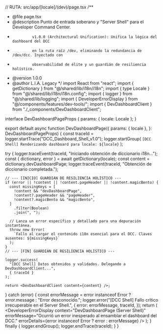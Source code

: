 // RUTA: src/app/[locale]/(dev)/page.tsx
/\*\*

- @file page.tsx
- @description Punto de entrada soberano y "Server Shell" para el Developer Command Center.
-              v1.0.0 (Architectural Unification): Unifica la lógica del dashboard del DCC
-              en la ruta raíz /dev, eliminando la redundancia de /dev/dcc. Inyectado con
-              observabilidad de élite y un guardián de resiliencia holístico.
- @version 1.0.0
- @author L.I.A. Legacy
  \*/
  import React from "react";
  import { getDictionary } from "@/shared/lib/i18n/i18n";
  import { type Locale } from "@/shared/lib/i18n/i18n.config";
  import { logger } from "@/shared/lib/logging";
  import { DeveloperErrorDisplay } from "@/components/features/dev-tools/";
  import { DevDashboardClient } from "./\_components/DevDashboardClient";

interface DevDashboardPageProps {
params: { locale: Locale };
}

export default async function DevDashboardPage({
params: { locale },
}: DevDashboardPageProps) {
const traceId = logger.startTrace("DCC_Dashboard_Shell_v1.0");
logger.startGroup(
`[DCC Shell] Renderizando dashboard para locale: ${locale}`
);

try {
logger.traceEvent(traceId, "Iniciando obtención de diccionario i18n...");
const { dictionary, error } = await getDictionary(locale);
const content = dictionary.devDashboardPage;
logger.traceEvent(traceId, "Obtención de diccionario completada.");

    // --- [INICIO] GUARDIÁN DE RESILIENCIA HOLÍSTICO ---
    if (error || !content || !content.pageHeader || !content.magicBento) {
      const missingKeys = [
        !content && "devDashboardPage",
        !content?.pageHeader && "pageHeader",
        !content?.magicBento && "magicBento",
      ]
        .filter(Boolean)
        .join(", ");

      // Lanza un error específico y detallado para una depuración instantánea.
      throw new Error(
        `Fallo al cargar el contenido i18n esencial para el DCC. Claves ausentes: ${missingKeys}`
      );
    }
    // --- [FIN] GUARDIÁN DE RESILIENCIA HOLÍSTICO ---

    logger.success(
      "[DCC Shell] Datos obtenidos y validados. Delegando a DevDashboardClient...",
      { traceId }
    );

    return <DevDashboardClient content={content} />;

} catch (error) {
const errorMessage =
error instanceof Error ? error.message : "Error desconocido.";
logger.error("[DCC Shell] Fallo crítico irrecuperable en el Server Shell.", {
error: errorMessage,
traceId,
});
return (
<DeveloperErrorDisplay
context="DevDashboardPage (Server Shell)"
errorMessage="Ocurrió un error inesperado al ensamblar el dashboard del DCC."
errorDetails={error instanceof Error ? error : errorMessage}
/>
);
} finally {
logger.endGroup();
logger.endTrace(traceId);
}
}
